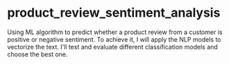 # product_review_sentiment_analysis
Using ML algorithm to predict whether a product review from a customer is positive or negative sentiment. To achieve it, I will apply the NLP models to vectorize the text. I'll test and evaluate different classification models and choose the best one. 
